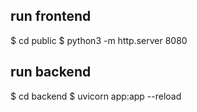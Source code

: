 ## run frontend

$ cd public 
$ python3 -m http.server 8080

## run backend
$ cd backend
$ uvicorn app:app --reload